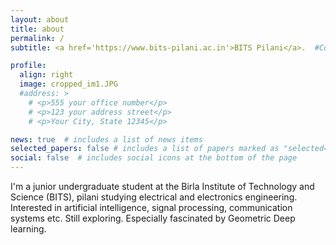 ```yaml
---
layout: about
title: about
permalink: /
subtitle: <a href='https://www.bits-pilani.ac.in'>BITS Pilani</a>.  #Contacts. Moto. Etc.

profile:
  align: right
  image: cropped_im1.JPG
  #address: >
    # <p>555 your office number</p>
    # <p>123 your address street</p>
    # <p>Your City, State 12345</p>

news: true  # includes a list of news items
selected_papers: false # includes a list of papers marked as "selected={true}"
social: false  # includes social icons at the bottom of the page
---
```


I'm a junior undergraduate student at the Birla Institute of Technology and Science (BITS), pilani studying electrical and electronics engineering. Interested in artificial intelligence, signal processing, communication systems etc. Still exploring. Especially fascinated by Geometric Deep learning.